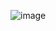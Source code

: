 ![image](https://github.com/Shreyashbhise/Deploy-A-2-tier-Application-On-AWS-Using-Terraform/assets/108046802/b097b7da-fe34-4297-bc38-bef8079aa395)
